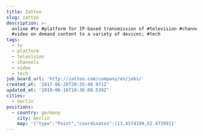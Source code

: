```yaml
---
title: Zattoo
slug: zattoo
description: >-
  online #tv #platform for IP-based transmission of #television #channels and
  #video on demand content to a variety of devices; #tech 
tags:
  - tv
  - platform
  - television
  - channels
  - video
  - tech
job_board_url: 'http://zattoo.com/company/en/jobs/'
created_at: '2017-06-28T20:35:48.971Z'
updated_at: '2019-06-16T10:36:08.539Z'
cities:
  - berlin
positions:
  - country: germany
    city: berlin
    map: '{"type":"Point","coordinates":[13.4574199,52.47399]}'
---
```


